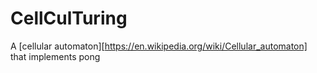 # CellCulTuring
A [cellular automaton][https://en.wikipedia.org/wiki/Cellular_automaton] that implements pong
